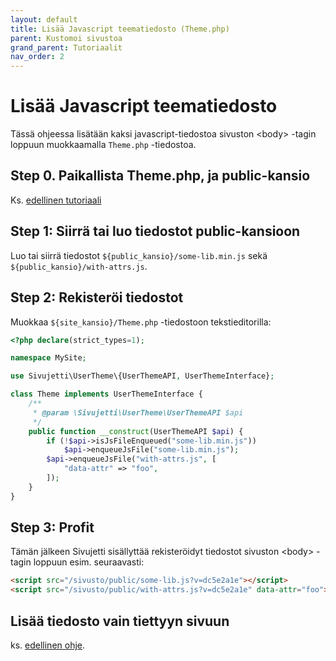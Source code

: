```yaml
---
layout: default
title: Lisää Javascript teematiedosto (Theme.php)
parent: Kustomoi sivustoa
grand_parent: Tutoriaalit
nav_order: 2
---
```


# Lisää Javascript teematiedosto

Tässä ohjeessa lisätään kaksi javascript-tiedostoa sivuston &lt;body&gt; -tagin loppuun muokkaamalla `Theme.php` -tiedostoa.

## Step 0. Paikallista Theme.php, ja public-kansio

Ks. [edellinen tutoriaali](./register-theme-css-file.html#step-0-paikallista-themephp-ja-public-kansio)

## Step 1: Siirrä tai luo tiedostot public-kansioon

<span class="bg-highlight">Luo tai siirrä</span> tiedostot `${public_kansio}/some-lib.min.js` sekä `${public_kansio}/with-attrs.js`.

## Step 2: Rekisteröi tiedostot

<span class="bg-highlight">Muokkaa</span> `${site_kansio}/Theme.php` -tiedostoon tekstieditorilla:

```php
<?php declare(strict_types=1);

namespace MySite;

use Sivujetti\UserTheme\{UserThemeAPI, UserThemeInterface};

class Theme implements UserThemeInterface {
    /**
     * @param \Sivujetti\UserTheme\UserThemeAPI $api
     */
    public function __construct(UserThemeAPI $api) {
        if (!$api->isJsFileEnqueued("some-lib.min.js"))
            $api->enqueueJsFile("some-lib.min.js");
        $api->enqueueJsFile("with-attrs.js", [
            "data-attr" => "foo",
        ]);
    }
}

```

## Step 3: Profit

Tämän jälkeen Sivujetti sisällyttää rekisteröidyt tiedostot sivuston &lt;body&gt; -tagin loppuun esim. seuraavasti:
```html
<script src="/sivusto/public/some-lib.js?v=dc5e2a1e"></script>
<script src="/sivusto/public/with-attrs.js?v=dc5e2a1e" data-attr="foo"></script>
```

## Lisää tiedosto vain tiettyyn sivuun

ks. [edellinen ohje](./register-theme-css-file.html#lis%C3%A4%C3%A4-tiedosto-vain-tiettyyn-sivuun).

<script src="/assets/js/sivujetti-docs.js"></script>
<script>sivujettiDocs.colorCodeMenusAndHeadings();</script>

